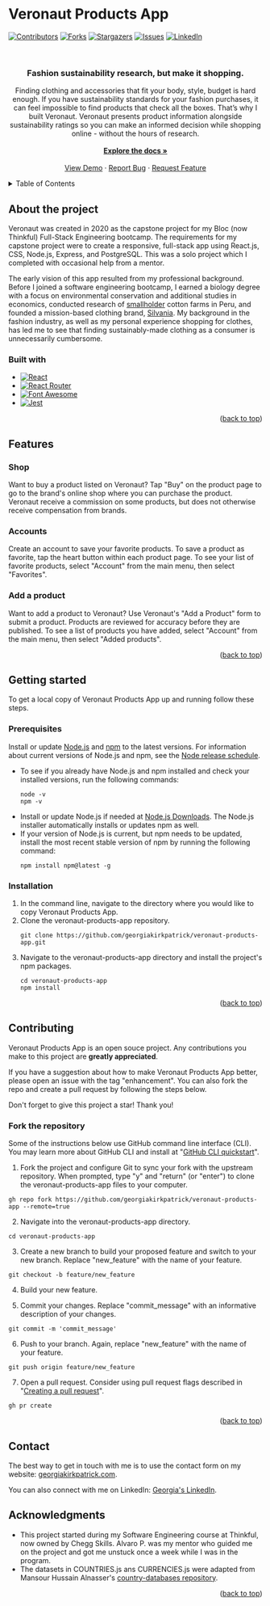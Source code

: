 # Veronaut Products App

<a name="readme-top"></a>

[![Contributors][contributors-shield]][contributors-url]
[![Forks][forks-shield]][forks-url]
[![Stargazers][stars-shield]][stars-url]
[![Issues][issues-shield]][issues-url]
[![LinkedIn][linkedin-shield]][linkedin-url]



<br />
<div align="center">
  <h3 align="center">Fashion sustainability research, but make it shopping.</h3>

  <p align="center">
    Finding clothing and accessories that fit your body, style, budget is hard enough.  If you have sustainability standards for your fashion purchases, it can feel impossible to find products that check all the boxes.  That’s why I built Veronaut.  Veronaut presents product information alongside sustainability ratings so you can make an informed decision while shopping online - without the hours of research.
    <br />
    <br />
    <a href="https://github.com/georgiakirkpatrick/veronaut-products-app/wiki"><strong>Explore the docs »</strong></a>
    <br />
    <br />
    <a href="https://georgiakirkpatrick.github.io/veronaut-products-app">View Demo</a>
    ·
    <a href="https://github.com/georgiakirkpatrick/veronaut-products-app/issues">Report Bug</a>
    ·
    <a href="https://github.com/georgiakirkpatrick/veronaut-products-app/issues">Request Feature</a>
  </p>
</div>



<!-- TABLE OF CONTENTS -->
<details>
  <summary>Table of Contents</summary>
  <ol>
    <li><a href="#about-the-project">About the project</a></li>
    <li><a href="#features">Features</a></li>
    <li><a href="#getting-started">Getting started</a></li>
    <li><a href="#contributing">Contributing</a></li>
    <li><a href="#contact">Contact</a></li>
    <li><a href="#acknowledgments">Acknowledgments</a></li>
  </ol>
</details>



## About the project

Veronaut was created in 2020 as the capstone project for my Bloc (now Thinkful) Full-Stack Engineering bootcamp.  The requirements for my capstone project were to create a responsive, full-stack app using React.js, CSS, Node.js, Express, and PostgreSQL.  This was a solo project which I completed with occasional help from a mentor.

The early vision of this app resulted from my professional background. Before I joined a software engineering bootcamp, I earned a biology degree with a focus on environmental conservation and additional studies in economics, conducted research of [smallholder](#smallholder) cotton farms in Peru, and founded a mission-based clothing brand, [Silvania](https://silvaniaperu.com).  My background in the fashion industry, as well as my personal experience shopping for clothes, has led me to see that finding sustainably-made clothing as a consumer is unnecessarily cumbersome.

### Built with

* [![React][react-shield]][react-url]
* [![React Router][react-router-shield]][react-router-url]
* [![Font Awesome][font-awesome-shield]][font-awesome-url]
* [![Jest][jest-shield]][jest-url]

<p align="right">(<a href="#readme-top">back to top</a>)</p>



## Features

### Shop
Want to buy a product listed on Veronaut?  Tap "Buy" on the product page to go to the brand's online shop where you can purchase the product.  Veronaut receive a commission on some products, but does not otherwise receive compensation from brands.

### Accounts
Create an account to save your favorite products.  To save a product as favorite, tap the heart button within each product page.  To see your list of favorite products, select "Account" from the main menu, then select "Favorites".

### Add a product
Want to add a product to Veronaut?  Use Veronaut's "Add a Product" form to submit a product.  Products are reviewed for accuracy before they are published.  To see a list of products you have added, select "Account" from the main menu, then select "Added products".

<p align="right">(<a href="#readme-top">back to top</a>)</p>



## Getting started

To get a local copy of Veronaut Products App up and running follow these steps.

### Prerequisites

Install or update [Node.js](https://nodejs.org/en) and [npm](https://www.npmjs.com/about) to the latest versions.  For information about current versions of Node.js and npm, see the [Node release schedule](https://nodejs.org/en/about/previous-releases).

* To see if you already have Node.js and npm installed and check your installed versions, run the following commands:
  ```
  node -v
  npm -v
  ```
* Install or update Node.js if needed at [Node.js Downloads](https://nodejs.org/en/download/).  The Node.js installer automatically installs or updates npm as well.
* If your version of Node.js is current, but npm needs to be updated, install the most recent stable version of npm by running the following command:
  ```
  npm install npm@latest -g
  ```

### Installation

1. In the command line, navigate to the directory where you would like to copy Veronaut Products App.
2. Clone the veronaut-products-app repository.
   ```
   git clone https://github.com/georgiakirkpatrick/veronaut-products-app.git
   ```
3. Navigate to the veronaut-products-app directory and install the project's npm packages.
   ```
   cd veronaut-products-app
   npm install
   ```

<p align="right">(<a href="#readme-top">back to top</a>)</p>



## Contributing

Veronaut Products App is an open souce project.  Any contributions you make to this project are **greatly appreciated**.

If you have a suggestion about how to make Veronaut Products App better, please open an issue with the tag "enhancement". You can also fork the repo and create a pull request by following the steps below.

Don't forget to give this project a star!  Thank you!

### Fork the repository

Some of the instructions below use GitHub command line interface (CLI).  You may learn more about GitHub CLI and install at "[GitHub CLI quickstart](https://docs.github.com/en/github-cli/github-cli/quickstart)".

1. Fork the project and configure Git to sync your fork with the upstream repository.  When prompted, type "y" and "return" (or "enter") to clone the veronaut-products-app files to your computer.
```
gh repo fork https://github.com/georgiakirkpatrick/veronaut-products-app --remote=true
```
2. Navigate into the veronaut-products-app directory.  
```
cd veronaut-products-app
```
3. Create a new branch to build your proposed feature and switch to your new branch.  Replace "new_feature" with the name of your feature.
```
git checkout -b feature/new_feature
```
4. Build your new feature.  

5. Commit your changes.  Replace "commit_message" with an informative description of your changes.
 ```
 git commit -m 'commit_message'
 ```
6. Push to your branch.  Again, replace "new_feature" with the name of your feature.
```
git push origin feature/new_feature
```
7. Open a pull request.  Consider using pull request flags described in "[Creating a pull request](https://docs.github.com/en/pull-requests/collaborating-with-pull-requests/proposing-changes-to-your-work-with-pull-requests/creating-a-pull-request#creating-the-pull-request)".
```
gh pr create
```

<p align="right">(<a href="#readme-top">back to top</a>)</p>



## Contact

The best way to get in touch with me is to use the contact form on my website: [georgiakirkpatrick.com](https://georgiakirkpatrick.com/#contact).  

You can also connect with me on LinkedIn: [Georgia's LinkedIn][linkedin-url].



## Acknowledgments

* This project started during my Software Engineering course at Thinkful, now owned by Chegg Skills.  Alvaro P. was my mentor who guided me on the project and got me unstuck once a week while I was in the program.
* The datasets in COUNTRIES.js ans CURRENCIES.js were adapted from Mansour Hussain Alnasser's [country-databases repository](https://github.com/mansourcodes/country-databases).

<p align="right">(<a href="#readme-top">back to top</a>)</p>



<!-- MARKDOWN LINKS & IMAGES -->
[contributors-shield]: https://img.shields.io/github/contributors/georgiakirkpatrick/veronaut-products-app.svg?style=for-the-badge
[contributors-url]: https://github.com/georgiakirkpatrick/veronaut-products-app/graphs/contributors
[forks-shield]: https://img.shields.io/github/forks/georgiakirkpatrick/veronaut-products-app.svg?style=for-the-badge
[forks-url]: https://github.com/georgiakirkpatrick/veronaut-products-app/network/members
[stars-shield]: https://img.shields.io/github/stars/georgiakirkpatrick/veronaut-products-app.svg?style=for-the-badge
[stars-url]: https://github.com/georgiakirkpatrick/veronaut-products-app/stargazers
[issues-shield]: https://img.shields.io/github/issues/georgiakirkpatrick/veronaut-products-app.svg?style=for-the-badge
[issues-url]: https://github.com/georgiakirkpatrick/veronaut-products-app/issues
[license-shield]: https://img.shields.io/github/license/georgiakirkpatrick/veronaut-products-app.svg?style=for-the-badge
[license-url]: https://github.com/georgiakirkpatrick/veronaut-products-app/blob/master/LICENSE.txt
[linkedin-shield]: https://img.shields.io/badge/-LinkedIn-black.svg?style=for-the-badge&logo=linkedin&colorB=555
[linkedin-url]: https://linkedin.com/in/georgia-kirkpatrick
[product-screenshot]: images/screenshot.png
[react-shield]: https://img.shields.io/badge/React-20232A?style=for-the-badge&logo=react&logoColor=61DAFB
[react-url]: https://reactjs.org/
[react-router-shield]: https://img.shields.io/badge/React%20Router-CA4245?style=for-the-badge&logo=reactrouter&logoColor=fff
[react-router-url]: https://reactrouter.com/en/main
[font-awesome-shield]: https://img.shields.io/badge/Font%20Awesome-528DD7?style=for-the-badge&logo=font%20awesome&logoColor=fff
[font-awesome-url]: https://fontawesome.com
[jest-shield]: https://img.shields.io/badge/Jest-C21325?style=for-the-badge&logo=jest
[jest-url]: https://jestjs.io